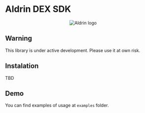 # Aldrin DEX SDK

<p align="center">
  <img src="https://aldrin.com/logo.png" alt="Aldrin logo">
</p>

## Warning 
This library is under active development. Please use it at own risk.

## Instalation
TBD

## Demo
You can find examples of usage at `examples` folder.
